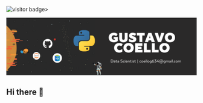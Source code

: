 <img align = "right"> ![visitor badge](https://visitor-badge.laobi.icu/badge?page_id=jwenjian.visitor-badge)>
<p align=center><img src=https://raw.githubusercontent.com/Gustavocoello/Gustavocoello/main/jpg/Github%20Banner.png></p>

## Hi there 👋



<!--
**Gustavocoello/Gustavocoello** is a ✨ _special_ ✨ repository because its `README.md` (this file) appears on your GitHub profile.

Here are some ideas to get you started:

- 🔭 I’m currently working on ...
- 🌱 I’m currently learning ...
- 👯 I’m looking to collaborate on ...
- 🤔 I’m looking for help with ...
- 💬 Ask me about ...
- 📫 How to reach me: ...
- 😄 Pronouns: ...
- ⚡ Fun fact: ...
-->
